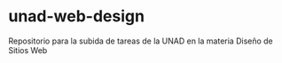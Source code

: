 # unad-web-design
Repositorio para la subida de tareas de la UNAD en la materia Diseño de Sitios Web
